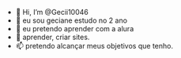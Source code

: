 - 👋 Hi, I’m @Gecii10046
- 👀 eu sou geciane estudo no 2 ano
- 🌱 eu pretendo aprender com a alura 
- 💞️ aprender, criar sites. 
- 📫 pretendo alcançar meus objetivos que tenho.

<!---
Gecii10046/Gecii10046 is a ✨ special ✨ repository because its `README.md` (this file) appears on your GitHub profile.
You can click the Preview link to take a look at your changes.
--->
